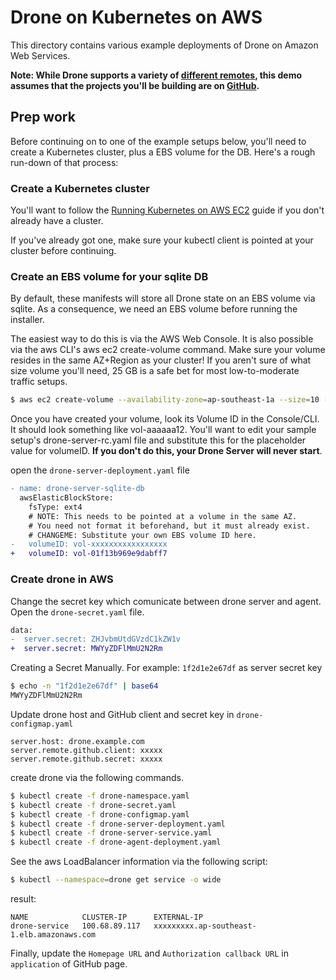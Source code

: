 # Drone on Kubernetes on AWS

This directory contains various example deployments of Drone on Amazon Web Services.

**Note: While Drone supports a variety of [different remotes][1], this demo assumes that the projects you'll be building are on [GitHub][2].**

[1]:http://docs.drone.io/installation/
[2]:https://github.com

## Prep work

Before continuing on to one of the example setups below, you'll need to create a Kubernetes cluster, plus a EBS volume for the DB. Here's a rough run-down of that process:

### Create a Kubernetes cluster

You'll want to follow the [Running Kubernetes on AWS EC2][3] guide if you don't already have a cluster.

If you've already got one, make sure your kubectl client is pointed at your cluster before continuing.

[3]:http://kubernetes.io/docs/getting-started-guides/aws/

### Create an EBS volume for your sqlite DB

By default, these manifests will store all Drone state on an EBS volume via sqlite. As a consequence, we need an EBS volume before running the installer.

The easiest way to do this is via the AWS Web Console. It is also possible via the aws CLI's aws ec2 create-volume command. Make sure your volume resides in the same AZ+Region as your cluster! If you aren't sure of what size volume you'll need, 25 GB is a safe bet for most low-to-moderate traffic setups.

```sh
$ aws ec2 create-volume --availability-zone=ap-southeast-1a --size=10 --volume-type=gp2
```

Once you have created your volume, look its Volume ID in the Console/CLI. It should look something like vol-aaaaaa12. You'll want to edit your sample setup's drone-server-rc.yaml file and substitute this for the placeholder value for volumeID. **If you don't do this, your Drone Server will never start**.

open the `drone-server-deployment.yaml` file

```diff
- name: drone-server-sqlite-db
  awsElasticBlockStore:
    fsType: ext4
    # NOTE: This needs to be pointed at a volume in the same AZ.
    # You need not format it beforehand, but it must already exist.
    # CHANGEME: Substitute your own EBS volume ID here.
-   volumeID: vol-xxxxxxxxxxxxxxxxx
+   volumeID: vol-01f13b969e9dabff7
```

### Create drone in AWS

Change the secret key which comunicate between drone server and agent. Open the `drone-secret.yaml` file.

```diff
data:
-  server.secret: ZHJvbmUtdGVzdC1kZW1v
+  server.secret: MWYyZDFlMmU2N2Rm
```

Creating a Secret Manually. For example: `1f2d1e2e67df` as server secret key

```sh
$ echo -n "1f2d1e2e67df" | base64
MWYyZDFlMmU2N2Rm
```

Update drone host and GitHub client and secret key in `drone-configmap.yaml`

```
server.host: drone.example.com
server.remote.github.client: xxxxx
server.remote.github.secret: xxxxx
```

create drone via the following commands.

```sh
$ kubectl create -f drone-namespace.yaml
$ kubectl create -f drone-secret.yaml
$ kubectl create -f drone-configmap.yaml
$ kubectl create -f drone-server-deployment.yaml
$ kubectl create -f drone-server-service.yaml
$ kubectl create -f drone-agent-deployment.yaml
```

See the aws LoadBalancer information via the following script:

```sh
$ kubectl --namespace=drone get service -o wide
```

result:

```
NAME            CLUSTER-IP      EXTERNAL-IP
drone-service   100.68.89.117   xxxxxxxxx.ap-southeast-1.elb.amazonaws.com
```

Finally, update the `Homepage URL` and `Authorization callback URL` in `application` of GitHub page.
